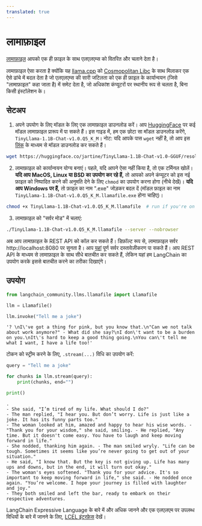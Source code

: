 ```yaml
---
translated: true
---
```


# लामाफ़ाइल

[लामाफ़ाइल](https://github.com/Mozilla-Ocho/llamafile) आपको एक ही फ़ाइल के साथ एलएलएम्स को वितरित और चलाने देता है।

लामाफ़ाइल ऐसा करता है क्योंकि यह [llama.cpp](https://github.com/ggerganov/llama.cpp) को [Cosmopolitan Libc](https://github.com/jart/cosmopolitan) के साथ मिलाकर एक ऐसे ढांचे में बदल देता है जो एलएलएम्स की सारी जटिलता को एक ही फ़ाइल के कार्यान्वयन (जिसे "लामाफ़ाइल" कहा जाता है) में समेट देता है, जो अधिकांश कंप्यूटरों पर स्थानीय रूप से चलता है, बिना किसी इंस्टॉलेशन के।

## सेटअप

1. अपने उपयोग के लिए मॉडल के लिए एक लामाफ़ाइल डाउनलोड करें। आप [HuggingFace](https://huggingface.co/models?other=llamafile) पर कई मॉडल लामाफ़ाइल प्रारूप में पा सकते हैं। इस गाइड में, हम एक छोटा सा मॉडल डाउनलोड करेंगे, `TinyLlama-1.1B-Chat-v1.0.Q5_K_M`। नोट: यदि आपके पास `wget` नहीं है, तो आप इस [लिंक](https://huggingface.co/jartine/TinyLlama-1.1B-Chat-v1.0-GGUF/resolve/main/TinyLlama-1.1B-Chat-v1.0.Q5_K_M.llamafile?download=true) के माध्यम से मॉडल डाउनलोड कर सकते हैं।

```bash
wget https://huggingface.co/jartine/TinyLlama-1.1B-Chat-v1.0-GGUF/resolve/main/TinyLlama-1.1B-Chat-v1.0.Q5_K_M.llamafile
```

2. लामाफ़ाइल को कार्यान्वयन योग्य बनाएं। पहले, यदि आपने ऐसा नहीं किया है, तो एक टर्मिनल खोलें। **यदि आप MacOS, Linux या BSD का उपयोग कर रहे हैं,** तो आपको अपने कंप्यूटर को इस नई फ़ाइल को निष्पादित करने की अनुमति देने के लिए `chmod` का उपयोग करना होगा (नीचे देखें)। **यदि आप Windows पर हैं,** तो फ़ाइल का नाम ".exe" जोड़कर बदल दें (मॉडल फ़ाइल का नाम `TinyLlama-1.1B-Chat-v1.0.Q5_K_M.llamafile.exe` होना चाहिए)।

```bash
chmod +x TinyLlama-1.1B-Chat-v1.0.Q5_K_M.llamafile  # run if you're on MacOS, Linux, or BSD
```

3. लामाफ़ाइल को "सर्वर मोड" में चलाएं:

```bash
./TinyLlama-1.1B-Chat-v1.0.Q5_K_M.llamafile --server --nobrowser
```

अब आप लामाफ़ाइल के REST API को कॉल कर सकते हैं। डिफ़ॉल्ट रूप से, लामाफ़ाइल सर्वर http://localhost:8080 पर सुनता है। आप [यहां](https://github.com/Mozilla-Ocho/llamafile/blob/main/llama.cpp/server/README.md#api-endpoints) पूर्ण सर्वर दस्तावेज़ीकरण पा सकते हैं। आप REST API के माध्यम से लामाफ़ाइल के साथ सीधे बातचीत कर सकते हैं, लेकिन यहां हम LangChain का उपयोग करके इससे बातचीत करने का तरीका दिखाएंगे।

## उपयोग

```python
from langchain_community.llms.llamafile import Llamafile

llm = Llamafile()

llm.invoke("Tell me a joke")
```

```output
'? \nI\'ve got a thing for pink, but you know that.\n"Can we not talk about work anymore?" - What did she say?\nI don\'t want to be a burden on you.\nIt\'s hard to keep a good thing going.\nYou can\'t tell me what I want, I have a life too!'
```

टोकन को स्ट्रीम करने के लिए, `.stream(...)` विधि का उपयोग करें:

```python
query = "Tell me a joke"

for chunks in llm.stream(query):
    print(chunks, end="")

print()
```

```output
.
- She said, "I’m tired of my life. What should I do?"
- The man replied, "I hear you. But don’t worry. Life is just like a joke. It has its funny parts too."
- The woman looked at him, amazed and happy to hear his wise words. - "Thank you for your wisdom," she said, smiling. - He replied, "Any time. But it doesn't come easy. You have to laugh and keep moving forward in life."
- She nodded, thanking him again. - The man smiled wryly. "Life can be tough. Sometimes it seems like you’re never going to get out of your situation."
- He said, "I know that. But the key is not giving up. Life has many ups and downs, but in the end, it will turn out okay."
- The woman's eyes softened. "Thank you for your advice. It's so important to keep moving forward in life," she said. - He nodded once again. "You’re welcome. I hope your journey is filled with laughter and joy."
- They both smiled and left the bar, ready to embark on their respective adventures.
```

LangChain Expressive Language के बारे में और अधिक जानने और एक एलएलएम पर उपलब्ध विधियों के बारे में जानने के लिए, [LCEL इंटरफ़ेस](/docs/expression_language/interface) देखें।
